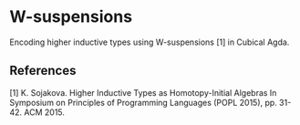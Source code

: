 # W-suspensions

Encoding higher inductive types using W-suspensions \[1\] in Cubical Agda.

## References

\[1\] K. Sojakova. Higher Inductive Types as Homotopy-Initial Algebras In Symposium on Principles of Programming Languages (POPL 2015), pp. 31-42. ACM 2015.

